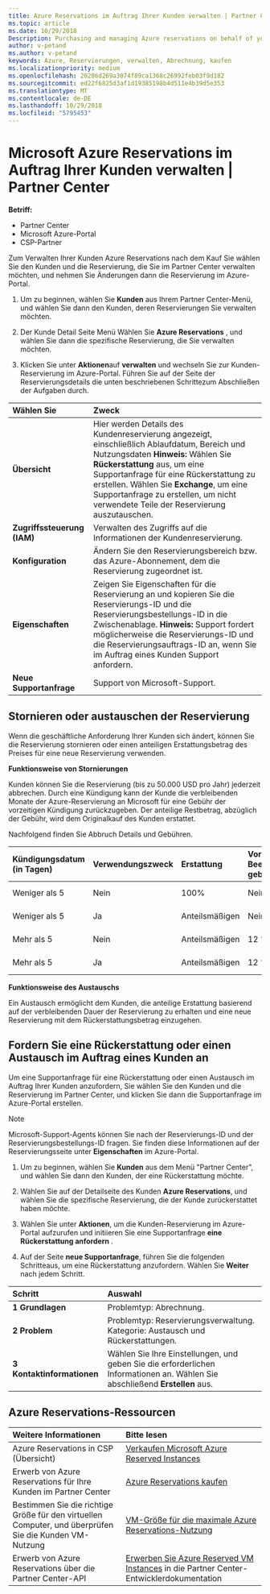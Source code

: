 ```yaml
---
title: Azure Reservations im Auftrag Ihrer Kunden verwalten | Partner Center
ms.topic: article
ms.date: 10/29/2018
Description: Purchasing and managing Azure reservations on behalf of your customers.
author: v-petand
ms.author: v-petand
keywords: Azure, Reservierungen, verwalten, Abrechnung, kaufen
ms.localizationpriority: medium
ms.openlocfilehash: 20286d269a3074f89ca1368c26992feb03f9d182
ms.sourcegitcommit: ed22f6825d3af1d19385198b4d511e4b39d5e353
ms.translationtype: MT
ms.contentlocale: de-DE
ms.lasthandoff: 10/29/2018
ms.locfileid: "5795453"
---
```

# <a name="manage-microsoft-azure-reservations-on-behalf-of-your-customers"></a>Microsoft Azure Reservations im Auftrag Ihrer Kunden verwalten | Partner Center

**Betriff:**

-  Partner Center
-  Microsoft Azure-Portal
-  CSP-Partner

Zum Verwalten Ihrer Kunden Azure Reservations nach dem Kauf Sie wählen Sie den Kunden und die Reservierung, die Sie im Partner Center verwalten möchten, und nehmen Sie Änderungen dann die Reservierung im Azure-Portal. 

1. Um zu beginnen, wählen Sie **Kunden** aus Ihrem Partner Center-Menü, und wählen Sie dann den Kunden, deren Reservierungen Sie verwalten möchten. 

2. Der Kunde Detail Seite Menü Wählen Sie **Azure Reservations** , und wählen Sie dann die spezifische Reservierung, die Sie verwalten möchten.  

3. Klicken Sie unter **Aktionen**auf **verwalten** und wechseln Sie zur Kunden-Reservierung im Azure-Portal. Führen Sie auf der Seite der Reservierungsdetails die unten beschriebenen Schrittezum Abschließen der Aufgaben durch.  

| **Wählen Sie**   | **Zweck**    |
|:-----------------------------|:-----------------|
| **Übersicht**   | Hier werden Details des Kundenreservierung angezeigt, einschließlich Ablaufdatum, Bereich und Nutzungsdaten **Hinweis:** Wählen Sie **Rückerstattung** aus, um eine Supportanfrage für eine Rückerstattung zu erstellen. Wählen Sie **Exchange**, um eine Supportanfrage zu erstellen, um nicht verwendete Teile der Reservierung auszutauschen.  
| **Zugriffssteuerung (IAM)**   | Verwalten des Zugriffs auf die Informationen der Kundenreservierung.|
| **Konfiguration**   | Ändern Sie den Reservierungsbereich bzw. das Azure-Abonnement, dem die Reservierung zugeordnet ist.    |
| **Eigenschaften**   | Zeigen Sie Eigenschaften für die Reservierung an und kopieren Sie die Reservierungs-ID und die Reservierungsbestellungs-ID in die Zwischenablage. **Hinweis:** Support fordert möglicherweise die Reservierungs-ID und die Reservierungsauftrags-ID an, wenn Sie im Auftrag eines Kunden Support anfordern.    |
| **Neue Supportanfrage**    | Support von Microsoft-Support.   |
 
## <a name="cancel-or-exchange-a-reservation"></a>Stornieren oder austauschen der Reservierung 
Wenn die geschäftliche Anforderung Ihrer Kunden sich ändert, können Sie die Reservierung stornieren oder einen anteiligen Erstattungsbetrag des Preises für eine neue Reservierung verwenden. 

**Funktionsweise von Stornierungen**

Kunden können Sie die Reservierung (bis zu 50.000 USD pro Jahr) jederzeit abbrechen. Durch eine Kündigung kann der Kunde die verbleibenden Monate der Azure-Reservierung an Microsoft für eine Gebühr der vorzeitigen Kündigung zurückzugeben. Der anteilige Restbetrag, abzüglich der Gebühr, wird dem Originalkauf des Kunden erstattet. 

Nachfolgend finden Sie Abbruch Details und Gebühren.

|**Kündigungsdatum**<br> (in Tagen)   |**Verwendungszweck**    |**Erstattung**  |**Vorzeitige Beendigung**<br> gebühr    |**Rückerstattung Obergrenze** | 
|:----------------------------------|:------------|:-----------|:--------------------------------|:--------------|
|Weniger als 5                       | Nein          | 100%       | Nein                              | 50.000 US-DOLLAR   |
|Weniger als 5                       | Ja         | Anteilsmäßigen  | Nein                              | 50.000 US-DOLLAR   |
|Mehr als 5                        | Nein          | Anteilsmäßigen  | 12 %                             | 50.000 US-DOLLAR   |
|Mehr als 5                        | Ja         | Anteilsmäßigen  | 12 %                             | 50.000 US-DOLLAR   |


**Funktionsweise des Austauschs** 

Ein Austausch ermöglicht dem Kunden, die anteilige Erstattung basierend auf der verbleibenden Dauer der Reservierung zu erhalten und eine neue Reservierung mit dem Rückerstattungsbetrag einzugehen.   

## <a name="request-a-refund-or-exchange-on-behalf-of-a-customer"></a>Fordern Sie eine Rückerstattung oder einen Austausch im Auftrag eines Kunden an 

Um eine Supportanfrage für eine Rückerstattung oder einen Austausch im Auftrag Ihrer Kunden anzufordern, Sie wählen Sie den Kunden und die Reservierung im Partner Center, und klicken Sie dann die Supportanfrage im Azure-Portal erstellen. 

>[!NOTE]
>Microsoft-Support-Agents können Sie nach der Reservierungs-ID und der Reservierungsbestellungs-ID fragen. Sie finden diese Informationen auf der Reservierungsseite unter **Eigenschaften** im Azure-Portal. 

1. Um zu beginnen, wählen Sie **Kunden** aus dem Menü "Partner Center", und wählen Sie dann den Kunden, der eine Rückerstattung möchte. 

2. Wählen Sie auf der Detailseite des Kunden **Azure Reservations**, und wählen Sie die spezifische Reservierung, die der Kunde zurückerstattet haben möchte.  

3. Wählen Sie unter **Aktionen**, um die Kunden-Reservierung im Azure-Portal aufzurufen und initiieren Sie eine Supportanfrage **eine Rückerstattung anfordern** .  

4. Auf der Seite **neue Supportanfrage**, führen Sie die folgenden Schritteaus, um eine Rückerstattung anzufordern. Wählen Sie **Weiter** nach jedem Schritt. 

|**Schritt**   |**Auswahl**    |
|:-----------------------------|:-----------------|
|**1 Grundlagen**   |Problemtyp: Abrechnung.  |
|**2 Problem**   |Problemtyp: Reservierungsverwaltung. Kategorie: Austausch und Rückerstattungen. |
|**3 Kontaktinformationen**   |Wählen Sie Ihre Einstellungen, und geben Sie die erforderlichen Informationen an. Wählen Sie abschließend **Erstellen** aus.   |

## <a name="azure-reservations-resources"></a>Azure Reservations-Ressourcen
|**Weitere Informationen**   |**Bitte lesen**    |
|:-----------------------------|:-----------------|
|Azure Reservations in CSP (Übersicht)  | [Verkaufen Microsoft Azure Reserved Instances](azure-reservations.md) |
|Erwerb von Azure Reservations für Ihre Kunden im Partner Center   |[Azure Reservations kaufen](azure-reservations-buying.md) |
|Bestimmen Sie die richtige Größe für den virtuellen Computer, und überprüfen Sie die Kunden VM-Nutzung   |[VM-Größe für die maximale Azure Reservations-Nutzung](azure-usage.md)   |
|Erwerb von Azure Reservations über die Partner Center-API | [Erwerben Sie Azure Reserved VM Instances](https://docs.microsoft.com/partner-center/develop/purchase-azure-reservations) in die Partner Center-Entwicklerdokumentation

